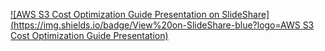 [![AWS S3 Cost Optimization Guide Presentation on SlideShare](https://img.shields.io/badge/View%20on-SlideShare-blue?logo=AWS S3 Cost Optimization Guide Presentation)](https://www.slideshare.net/slideshow/aws-s3-cost-optimization/239934093)

